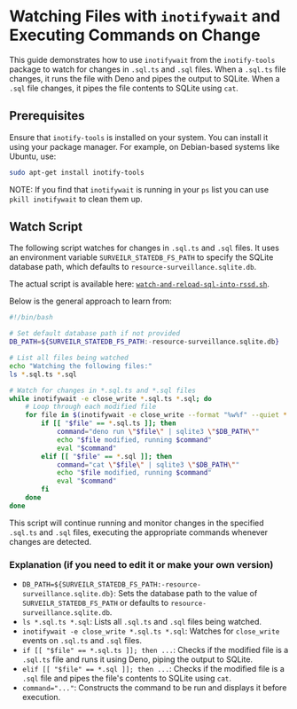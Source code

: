 # Watching Files with `inotifywait` and Executing Commands on Change

This guide demonstrates how to use `inotifywait` from the `inotify-tools`
package to watch for changes in `.sql.ts` and `.sql` files. When a `.sql.ts`
file changes, it runs the file with Deno and pipes the output to SQLite. When a
`.sql` file changes, it pipes the file contents to SQLite using `cat`.

## Prerequisites

Ensure that `inotify-tools` is installed on your system. You can install it
using your package manager. For example, on Debian-based systems like Ubuntu,
use:

```bash
sudo apt-get install inotify-tools
```

NOTE: If you find that `inotifywait` is running in your `ps` list you can use
`pkill inotifywait` to clean them up.

## Watch Script

The following script watches for changes in `.sql.ts` and `.sql` files. It uses
an environment variable `SURVEILR_STATEDB_FS_PATH` to specify the SQLite
database path, which defaults to `resource-surveillance.sqlite.db`.

The actual script is available here:
[`watch-and-reload-sql-into-rssd.sh`](watch-and-reload-sql-into-rssd.sh).

Below is the general approach to learn from:

```bash
#!/bin/bash

# Set default database path if not provided
DB_PATH=${SURVEILR_STATEDB_FS_PATH:-resource-surveillance.sqlite.db}

# List all files being watched
echo "Watching the following files:"
ls *.sql.ts *.sql

# Watch for changes in *.sql.ts and *.sql files
while inotifywait -e close_write *.sql.ts *.sql; do
    # Loop through each modified file
    for file in $(inotifywait -e close_write --format "%w%f" --quiet *.sql.ts *.sql); do
        if [[ "$file" == *.sql.ts ]]; then
            command="deno run \"$file\" | sqlite3 \"$DB_PATH\""
            echo "$file modified, running $command"
            eval "$command"
        elif [[ "$file" == *.sql ]]; then
            command="cat \"$file\" | sqlite3 \"$DB_PATH\""
            echo "$file modified, running $command"
            eval "$command"
        fi
    done
done
```

This script will continue running and monitor changes in the specified `.sql.ts`
and `.sql` files, executing the appropriate commands whenever changes are
detected.

### Explanation (if you need to edit it or make your own version)

- `DB_PATH=${SURVEILR_STATEDB_FS_PATH:-resource-surveillance.sqlite.db}`: Sets
  the database path to the value of `SURVEILR_STATEDB_FS_PATH` or defaults to
  `resource-surveillance.sqlite.db`.
- `ls *.sql.ts *.sql`: Lists all `.sql.ts` and `.sql` files being watched.
- `inotifywait -e close_write *.sql.ts *.sql`: Watches for `close_write` events
  on `.sql.ts` and `.sql` files.
- `if [[ "$file" == *.sql.ts ]]; then ...`: Checks if the modified file is a
  `.sql.ts` file and runs it using Deno, piping the output to SQLite.
- `elif [[ "$file" == *.sql ]]; then ...`: Checks if the modified file is a
  `.sql` file and pipes the file's contents to SQLite using `cat`.
- `command="..."`: Constructs the command to be run and displays it before
  execution.
